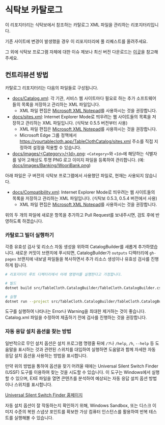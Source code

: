 # 식탁보 카탈로그

이 리포지터리는 식탁보에서 참조하는 카탈로그 XML 파일을 관리하는 리포지터리입니다.

기존 사이트에 변경이 발생했을 경우 이 리포지터리에 풀 리퀘스트를 올려주세요.

그 외에 식탁보 프로그램 자체에 대한 이슈 제보나 최신 버전 다운로드는 [이곳](https://github.com/yourtablecloth/TableCloth)을 참고해주세요.

## 컨트리뷰션 방법

카탈로그 리포지터리는 다음의 파일들로 구성됩니다.

- [docs/Catalog.xml](docs/Catalog.xml): 각 기관, 서비스 웹 사이트마다 필요로 하는 추가 소프트웨어들의 목록을 저장하고 관리하는 XML 파일입니다.
  - XML 파일 편집은 [Microsoft XML Notepad](https://microsoft.github.io/XmlNotepad/)를 사용하시는 것을 권장합니다.
- [docs/sites.xml](docs/sites.xml): Internet Explorer Mode로 띄우려는 웹 사이트들의 목록을 저장하고 관리하는 XML 파일입니다. (식탁보 0.5.5 버전부터 사용)
  - XML 파일 편집은 [Microsoft XML Notepad](https://microsoft.github.io/XmlNotepad/)를 사용하시는 것을 권장합니다.
  - Microsoft Edge 그룹 정책에서 https://yourtablecloth.app/TableClothCatalog/sites.xml 주소를 직접 지정하여 설정을 적용할 수 있습니다.
- [docs/images/&lt;Category&gt;/&lt;Id&gt;.png](docs/images/): `<Category>`와 `<Id>`에 해당하는 식별자를 넣어 고해상도 투명 PNG 로고 이미지 파일을 등록하여 관리합니다. (예: [docs/images/Banking/WooriBank.png](docs/images/Banking/WooriBank.png))

아래 파일은 구 버전의 식탁보 프로그램에서 사용했던 파일로, 현재는 사용되지 않습니다.

- [docs/Compatibility.xml](docs/Compatibility.xml): Internet Explorer Mode로 띄우려는 웹 사이트들의 목록을 저장하고 관리하는 XML 파일입니다. (식탁보 0.5.3, 0.5.4 버전에서 사용)
  - XML 파일 편집은 [Microsoft XML Notepad](https://microsoft.github.io/XmlNotepad/)를 사용하시는 것을 권장합니다.

위의 두 개의 파일에 새로운 항목을 추가하고 Pull Request를 보내주시면, 검토 후에 반영하도록 하겠습니다.

### 카탈로그 빌더 실행하기

각종 유효성 검사 및 리소스 자동 생성을 위하여 CatalogBuilder를 새롭게 추가하였습니다. 새로운 커밋이 브랜치에 푸시되면, CatalogBuilder가 `outputs` 디렉터리에 `gh-pages` 브랜치에 내보낼 파일들을 복사하면서 추가 리소스 생성이나 유효성 검사를 진행하게 됩니다.

```bash
# 리포지터리 루트 디렉터리에서 아래 명령어를 실행한다고 가정합니다.

# 빌드
dotnet build src/TableCloth.CatalogBuilder/TableCloth.CatalogBuilder.csproj --configuration Release

# 실행
dotnet run --project src/TableCloth.CatalogBuilder/TableCloth.CatalogBuilder.csproj --configuration Release -- ./docs/ ./outputs/
```

도구를 실행하여 나타나는 Error나 Warning을 최대한 제거하는 것이 좋습니다. Catalog.xml 파일을 수정하여 제출하기 전에 검사를 진행하는 것을 권장합니다.

### 자동 응답 설치 옵션을 찾는 방법

일반적으로 무인 설치 옵션은 설치 프로그램 명령줄 뒤에 `/?`나 `/help`, `/h`, `--help` 등 도움말을 표시하는 것과 관련된 스위치를 대입하여 실행하면 도움말과 함께 자세한 자동 응답 설치 옵션을 사용하는 방법을 표시합니다.

만약 위의 방법을 통하여 옵션을 찾기 어려울 때에는 Universal Silent Switch Finder (USSF) 도구를 이용하여 찾는 것을 시도할 수 있습니다. 이 도구는 Windows에서 실행할 수 있으며, EXE 파일을 열면 콘텐츠를 분석하여 예상되는 자동 응답 설치 옵션 방법이나 스위치를 표시합니다.

[Universal Silent Switch Finder 홈페이지](https://www.capstanservices.com/tools-blog/2018/4/4/the-ultimate-silent-switch-finder-ussf)

자동 설치 옵션이 잘 작동하는지 확인하기 위해, Windows Sandbox, 또는 디스크 이미지 수준의 복원 스냅샷 포인트를 확보한 가상 컴퓨터 인스턴스를 활용하여 반복 테스트를 실행해볼 수 있습니다.
